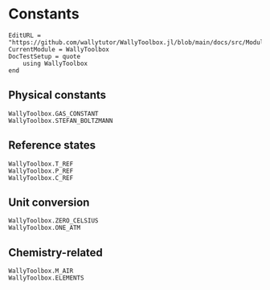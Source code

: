# Constants

```@meta
EditURL = "https://github.com/wallytutor/WallyToolbox.jl/blob/main/docs/src/Modules/WallyToolbox/constants.md"
CurrentModule = WallyToolbox
DocTestSetup = quote
    using WallyToolbox
end
```

## Physical constants

```@docs
WallyToolbox.GAS_CONSTANT
WallyToolbox.STEFAN_BOLTZMANN
```

## Reference states

```@docs
WallyToolbox.T_REF
WallyToolbox.P_REF
WallyToolbox.C_REF
```

## Unit conversion

```@docs
WallyToolbox.ZERO_CELSIUS
WallyToolbox.ONE_ATM
```

## Chemistry-related

```@docs
WallyToolbox.M_AIR
WallyToolbox.ELEMENTS
```
